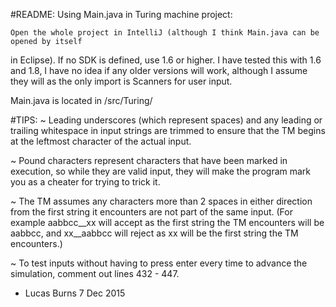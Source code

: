 #README:
Using Main.java in Turing machine project:

    Open the whole project in IntelliJ (although I think Main.java can be opened by itself
in Eclipse). If no SDK is defined, use 1.6 or higher. I have tested this with 1.6 and 1.8,
I have no idea if any older versions will work, although I assume they will as the only
import is Scanners for user input.

Main.java is located in /src/Turing/

#TIPS:
~ Leading underscores (which represent spaces) and any leading or trailing whitespace in
input strings are trimmed to ensure that the TM begins at the leftmost character of the
actual input.

~ Pound characters represent characters that have been marked in execution, so while they
are valid input, they will make the program mark you as a cheater for trying to trick it.

~ The TM assumes any characters more than 2 spaces in either direction from the first
string it encounters are not part of the same input. (For example aabbcc__xx will accept
as the first string the TM encounters will be aabbcc, and xx__aabbcc will reject as xx
will be the first string the TM encounters.)

~ To test inputs without having to press enter every time to advance the simulation, comment
out lines 432 - 447.

- Lucas Burns
7 Dec 2015